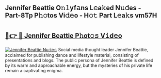 ## Jennifer Beattie O𝚗𝚕yf𝚊ns L𝚎a𝚔ed N𝚞𝚍es - Part-8Tp P𝚑𝚘tos Vi𝚍𝚎o - H𝚘𝚝 Part L𝚎a𝚔s vm57H

# <h2><a href="http://kf2h3k7.oniu.top/?m=Jennifer+Beattie">🔗👉 🔴 Jennifer Beattie P𝚑ot𝚘𝚜 V𝚒d𝚎o</a></h2>

[![Jennifer Beattie Nu𝚍e𝚜](https://i.imgur.com/0qMVB7G.gif)](http://kf2h3k7.oniu.top/?m=Jennifer+Beattie)
Social media thought leader Jennifer Beattie, acclaimed for publishing dance and lifestyle material, consisting of presentations and blogs. The public persona of Jennifer Beattie is defined by its warm and approachable energy, but the mysteries of his private life remain a captivating enigma.  
